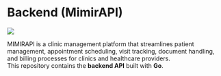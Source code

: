 #  Backend (MimirAPI)

![](https://img.shields.io/badge/RxRecords-Healthcare%20Backend-blue)

MIMIRAPI is a clinic management platform that streamlines patient management, appointment scheduling, visit tracking, document handling, and billing processes for clinics and healthcare providers.  
This repository contains the **backend API** built with **Go**.

